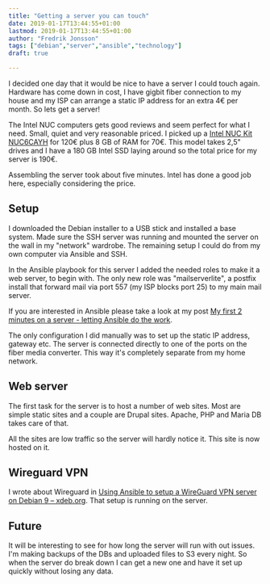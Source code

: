 ```yaml
---
title: "Getting a server you can touch"
date: 2019-01-17T13:44:55+01:00
lastmod: 2019-01-17T13:44:55+01:00
author: "Fredrik Jonsson"
tags: ["debian","server","ansible","technology"]
draft: true

---
```


I decided one day that it would be nice to have a server I could touch again. Hardware has come down in cost, I have gigbit fiber connection to my house and my ISP can arrange a static IP address for an extra 4€ per month. So lets get a server!

The Intel NUC computers gets good reviews and seem perfect for what I need. Small, quiet and very reasonable priced. I picked up a [Intel NUC Kit NUC6CAYH](https://www.intel.com/content/www/us/en/products/boards-kits/nuc/kits/nuc6cayh.html) for 120€ plus 8 GB of RAM for 70€. This model takes 2,5" drives and I have a 180 GB Intel SSD laying around so the total price for my server is 190€.

Assembling the server took about five minutes. Intel has done a good job here, especially considering the price.


## Setup

I downloaded the Debian installer to a USB stick and installed a base system. Made sure the SSH server was running and mounted the server on the wall in my "network" wardrobe. The remaining setup I could do from my own computer via Ansible and SSH.

In the Ansible playbook for this server I added the needed roles to make it a web server, to begin with. The only new role was "mailserverlite", a postfix install that forward mail via port 557 (my ISP blocks port 25) to my main mail server.

If you are interested in Ansible please take a look at my post [My first 2 minutes on a server - letting Ansible do the work](/post/2016/06/23/my-first-2-minutes-on-a-server-letting-ansible-do-the-work/).

The only configuration I did manually was to set up the static IP address, gateway etc. The server is connected directly to one of the ports on the fiber media converter. This way it's completely separate from my home network.


## Web server

The first task for the server is to host a number of web sites. Most are simple static sites and a couple are Drupal sites. Apache, PHP and Maria DB takes care of that.

All the sites are low traffic so the server will hardly notice it. This site is now hosted on it.


## Wireguard VPN

I wrote about Wireguard in [Using Ansible to setup a WireGuard VPN server on Debian 9 – xdeb.org](https://xdeb.org/post/2019/01/24/using-ansible-to-setup-a-wireguard-vpn-server-on-debian-9/). That setup is running on the server.


## Future

It will be interesting to see for how long the server will run with out issues. I'm making backups of the DBs and uploaded files to S3 every night. So when the server do break down I can get a new one and have it set up quickly without losing any data.

